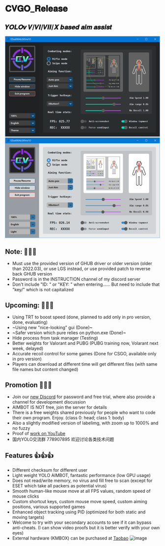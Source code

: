 # **𝐂𝐕𝐆𝐎_𝐑𝐞𝐥𝐞𝐚𝐬𝐞**
## 𝒀𝑶𝑳𝑶𝒗 𝑽/𝑽𝑰/𝑽𝑰𝑰/𝑿 𝒃𝒂𝒔𝒆𝒅 𝒂𝒊𝒎 𝒂𝒔𝒔𝒊𝒔𝒕
![image](dark_theme.png)
![image](light_theme.png)

## Note: 📖📖📖
* Must use the provided version of GHUB driver or older version (older than 2022.03), or use LGS instead, or use provided patch to reverse back GHUB version
* Password is in the INSTRUCTION channel of my discord server
* Don't include "ID: " or "KEY: " when entering...... But need to include that "key/" which is not capitalized

## Upcoming: 📆📆📆
* Using TRT to boost speed (done, planned to add only in pro version, done, evaluating)
* ~Using new "nice-looking" gui (Done)~
* ~Safer version which pure relies on python.exe (Done)~
* Hide process from task manager (Testing)
* Better weights for Valorant and PUBG (PUBG training now, Volarant next week, delayed)
* Accurate recoil control for some games (Done for CSGO, available only in pro version)
* Players can download at different time will get different files (with same file names but content changed)

## Promotion 📃📃📃
* Join our [new Discord](https://discord.gg/qkvkT7y7mZ) for password and free trial, where also provide a channel for development discussion
* AIMBOT IS NOT free, join the server for details
* There is a free weights shared previously for people who want to code their own program. Enjoy. (class 0: head; class 1: body)
* Also a slightly modified version of labelimg, with zoom up to 1000% and no fuzzy
* Proof of [work on YouTube](https://www.youtube.com/channel/UCyDKoZcyp2vDvskHFviRtag)
* 国内YOLO交流群 778907895 欢迎讨论各类技术问题

## Features 👍👍👍
* Different checksum for different user
* Light weight YOLO AIMBOT, fantastic performance (low GPU usage)
* Does not read/write memory, no virus and fill free to scan (except for ESET which take all packers as potential virus)
* Smooth human-like mouse move at all FPS values, random speed of mouse clicks
* Custom shortcut keys, custom mouse move speed, custom aiming positions, various supported games
* Enhanced object tracking using PID (optimized for both static and moving targets)
* Welcome to try with your secondary accounts to see if it can bypass anti-cheats. (I can show video proofs but it is better verify with your own eyes)
* External hardware (KMBOX) can be purchased at [Taobao](https://world.taobao.com/item/659201542143.htm)
![image](Kmbox_A/kmbox_a.png)

